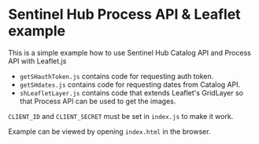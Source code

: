 # Sentinel Hub Process API & Leaflet example

This is a simple example how to use Sentinel Hub Catalog API and Process API with Leaflet.js

- `getSHauthToken.js` contains code for requesting auth token.
- `getSHdates.js` contains code for requesting dates from Catalog API.
- `shLeafletLayer.js` contains code that extends Leaflet's GridLayer so that Process API can be used to get the images.

`CLIENT_ID` and `CLIENT_SECRET` must be set in `index.js` to make it work.

Example can be viewed by opening `index.html` in the browser.
